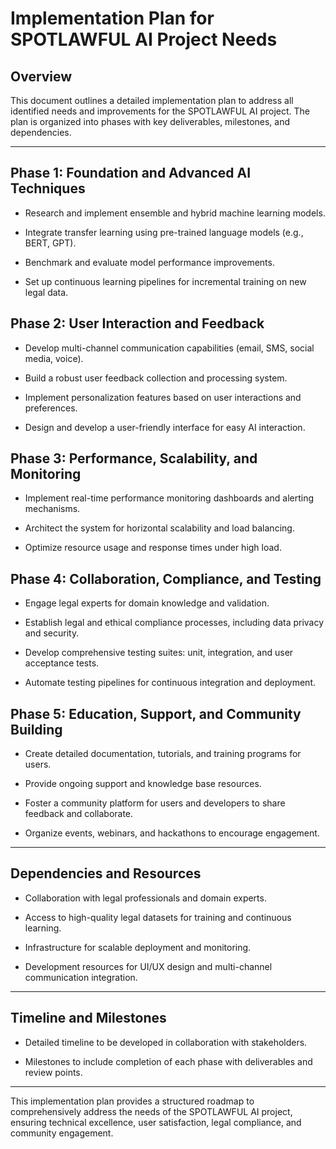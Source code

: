 # Implementation Plan for SPOTLAWFUL AI Project Needs

## Overview

This document outlines a detailed implementation plan to address all identified needs and improvements for the SPOTLAWFUL AI project. The plan is organized into phases with key deliverables, milestones, and dependencies.

---

## Phase 1: Foundation and Advanced AI Techniques

- Research and implement ensemble and hybrid machine learning models.

- Integrate transfer learning using pre-trained language models (e.g., BERT, GPT).

- Benchmark and evaluate model performance improvements.

- Set up continuous learning pipelines for incremental training on new legal data.

## Phase 2: User Interaction and Feedback

- Develop multi-channel communication capabilities (email, SMS, social media, voice).

- Build a robust user feedback collection and processing system.

- Implement personalization features based on user interactions and preferences.

- Design and develop a user-friendly interface for easy AI interaction.

## Phase 3: Performance, Scalability, and Monitoring

- Implement real-time performance monitoring dashboards and alerting mechanisms.

- Architect the system for horizontal scalability and load balancing.

- Optimize resource usage and response times under high load.

## Phase 4: Collaboration, Compliance, and Testing

- Engage legal experts for domain knowledge and validation.

- Establish legal and ethical compliance processes, including data privacy and security.

- Develop comprehensive testing suites: unit, integration, and user acceptance tests.

- Automate testing pipelines for continuous integration and deployment.

## Phase 5: Education, Support, and Community Building

- Create detailed documentation, tutorials, and training programs for users.

- Provide ongoing support and knowledge base resources.

- Foster a community platform for users and developers to share feedback and collaborate.

- Organize events, webinars, and hackathons to encourage engagement.

---

## Dependencies and Resources

- Collaboration with legal professionals and domain experts.

- Access to high-quality legal datasets for training and continuous learning.

- Infrastructure for scalable deployment and monitoring.

- Development resources for UI/UX design and multi-channel communication integration.

---

## Timeline and Milestones

- Detailed timeline to be developed in collaboration with stakeholders.

- Milestones to include completion of each phase with deliverables and review points.

---

This implementation plan provides a structured roadmap to comprehensively address the needs of the SPOTLAWFUL AI project, ensuring technical excellence, user satisfaction, legal compliance, and community engagement.
